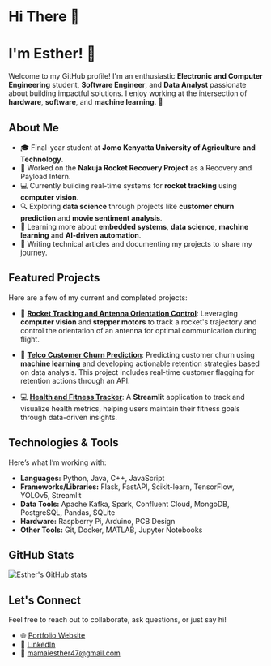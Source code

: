 # Hi There 👋 

<!--
**EstherMamai/EstherMamai** is a ✨ _special_ ✨ repository because its `README.md` (this file) appears on your GitHub profile.

Here are some ideas to get you started:

- 🔭 I’m currently working on ...
- 🌱 I’m currently learning ...
- 👯 I’m looking to collaborate on ...
- 🤔 I’m looking for help with ...
- 💬 Ask me about ...
- 📫 How to reach me: ...
- 😄 Pronouns: ...
- ⚡ Fun fact: ...
-->
# I'm Esther! 👋

Welcome to my GitHub profile! I'm an enthusiastic **Electronic and Computer Engineering** student, **Software Engineer**, and **Data Analyst** passionate about building impactful solutions. I enjoy working at the intersection of **hardware**, **software**, and **machine learning**. 🚀

## About Me
- 🎓 Final-year student at **Jomo Kenyatta University of Agriculture and Technology**.
- 🚀 Worked on the **Nakuja Rocket Recovery Project** as a Recovery and Payload Intern.
- 💻 Currently building real-time systems for **rocket tracking** using **computer vision**.
- 🔍 Exploring **data science** through projects like **customer churn prediction** and **movie sentiment analysis**.
- 🌱 Learning more about **embedded systems**, **data science**, **machine learning** and **AI-driven automation**.
- 📝 Writing technical articles and documenting my projects to share my journey.

## Featured Projects
Here are a few of my current and completed projects:

- 🚀 [**Rocket Tracking and Antenna Orientation Control**](https://github.com/EstherMamai/rocket_altitude_angle): Leveraging **computer vision** and **stepper motors** to track a rocket's trajectory and control the orientation of an antenna for optimal communication during flight.

- 🤖 [**Telco Customer Churn Prediction**](https://github.com/EstherMamai/TelcoChurn): Predicting customer churn using **machine learning** and developing actionable retention strategies based on data analysis. This project includes real-time customer flagging for retention actions through an API.

- 💻 [**Health and Fitness Tracker**](https://github.com/EstherMamai/fitness_tracker_streamlit): A **Streamlit** application to track and visualize health metrics, helping users maintain their fitness goals through data-driven insights.

## Technologies & Tools
Here’s what I’m working with:

- **Languages:** Python, Java, C++, JavaScript
- **Frameworks/Libraries:** Flask, FastAPI, Scikit-learn, TensorFlow, YOLOv5, Streamlit
- **Data Tools:** Apache Kafka, Spark, Confluent Cloud, MongoDB, PostgreSQL, Pandas, SQLite
- **Hardware:** Raspberry Pi, Arduino, PCB Design
- **Other Tools:** Git, Docker, MATLAB, Jupyter Notebooks

## GitHub Stats
![Esther's GitHub stats](https://github-readme-stats.vercel.app/api?username=EstherMamai&show_icons=true&theme=radical)

## Let's Connect
Feel free to reach out to collaborate, ask questions, or just say hi!

- 🌐 [Portfolio Website](https://esthermamai.github.io)
- 💼 [LinkedIn](https://www.linkedin.com/in/esther-mamai-01070a223?utm_source=share&utm_campaign=share_via&utm_content=profile&utm_medium=android_app)
- 📧 mamaiesther47@gmail.com
